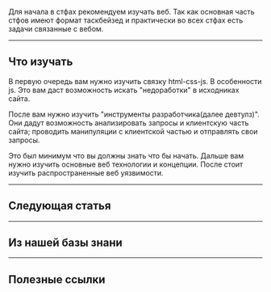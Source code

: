 Для начала в стфах рекомендуем изучать веб. Так как основная часть стфов имеют формат таскбейзед и практически во всех стфах есть задачи связанные с вебом.

---
## Что изучать
В первую очередь вам нужно изучить связку html-css-js. В особенности js. Это вам даст возможность искать "недоработки" в исходниках сайта.

После вам нужно изучить "инструменты разработчика(далее девтулз)". Они дадут возможность анализировать запросы и клиентскую часть сайта; проводить манипуляции с клиентской частью и отправлять свои запросы.

Это был минимум что вы должны знать что бы начать. Дальше вам нужно изучить основные веб технологии и концепции. После стоит изучить распространенные веб уязвимости.

---
## Следующая статья

---
## Из нашей базы знани

---
## Полезные ссылки
